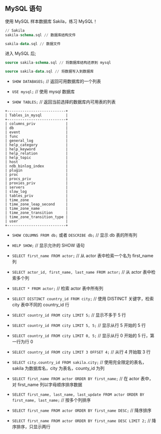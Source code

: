 ## MySQL 语句

使用 MySQL 样本数据库 Sakila，练习 MySQL！

```sql
// Sakila
sakila-schema.sql // 数据库结构文件

sakila-data.sql // 数据文件
```
进入 MySQL 后;

```sql
source sakila-schema.sql // 将数据库结构还原到 mysql

source sakila-data.sql // 将数据写入到数据库
```

* `SHOW DATABASES;`  // 返回可用数据库的一个列表

* `USE mysql;` // 使用 mysql 数据库

* `SHOW TABLES;`  // 返回当前选择的数据库内可用表的列表

```
+---------------------------+
| Tables_in_mysql           |
+---------------------------+
| columns_priv              |
| db                        |
| event                     |
| func                      |
| general_log               |
| help_category             |
| help_keyword              |
| help_relation             |
| help_topic                |
| host                      |
| ndb_binlog_index          |
| plugin                    |
| proc                      |
| procs_priv                |
| proxies_priv              |
| servers                   |
| slow_log                  |
| tables_priv               |
| time_zone                 |
| time_zone_leap_second     |
| time_zone_name            |
| time_zone_transition      |
| time_zone_transition_type |
| user                      |
+---------------------------+
```

* `SHOW COLUMNS FROM db;` 或者 `DESCRIBE db;` // 显示 db 表的所有列

* `HELP SHOW;`  // 显示允许的 SHOW 语句

* `SELECT first_name FROM actor;`  // 从 actor 表中检索一个名为 first_name 列

* `SELECT actor_id, first_name, last_name FROM actor;` // 从 actor 表中检索多个列

* `SELECT * FROM actor;`  // 检索 actor 表中所有列

* `SELECT DISTINCT country_id FROM city;`  // 使用 DISTINCT 关键字，检索 city 表中不同的 country_id 行

* `SELECT country_id FROM city LIMIT 5;`  // 显示不多于 5 行

* `SELECT country_id FROM city LIMIT 5, 5;`  // 显示从行 5 开始的 5 行

* `SELECT country_id FROM city LIMIT 0, 5;` // 显示从行 0 开始的 5 行，第一行为行 0

* `SELECT country_id FROM city LIMIT 3 OFFSET 4;`  // 从行 4 开始取 3 行

* `SELECT city.country_id FROM sakila.city;` // 使用完全限定的表名，sakila 为数据库名，city 为表名，county_id 为列

* `SELECT first_name FROM actor ORDER BY first_name;` // 在 actor 表中，对 first_name 列以字母顺序排序数据

* `SELECT first_name, last_name, last_update FROM actor ORDER BY first_name, last_name;` // 按多个列排序

* `SELECT first_name FROM actor ORDER BY first_name DESC;`  // 降序排序

* `SELECT first_name FROM actor ORDER BY first_name DESC LIMIT 2;` // 降序排序，只显示两行
